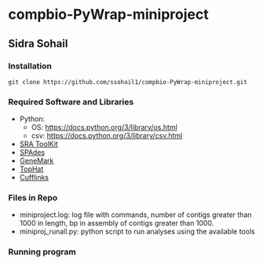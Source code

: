 # compbio-PyWrap-miniproject
## Sidra Sohail
### Installation
`git clone https://github.com/ssohail1/compbio-PyWrap-miniproject.git`
### Required Software and Libraries
- Python: 
    - OS: https://docs.python.org/3/library/os.html
    - csv: https://docs.python.org/3/library/csv.html
- [SRA ToolKit](https://github.com/ncbi/sra-tools/wiki/01.-Downloading-SRA-Toolkit#sra-toolkit)
- [SPAdes](https://github.com/ablab/spades#installation)
- [GeneMark](http://exon.gatech.edu/GeneMark/license_download.cgi)
- [TopHat](https://ccb.jhu.edu/software/tophat/downloads/)
- [Cufflinks](http://cole-trapnell-lab.github.io/cufflinks/install/)

### Files in Repo
- miniproject.log: log file with commands, number of contigs greater than 1000 in length, bp in assembly of contigs greater than 1000.
- miniproj_runall.py: python script to run analyses using the available tools

### Running program
